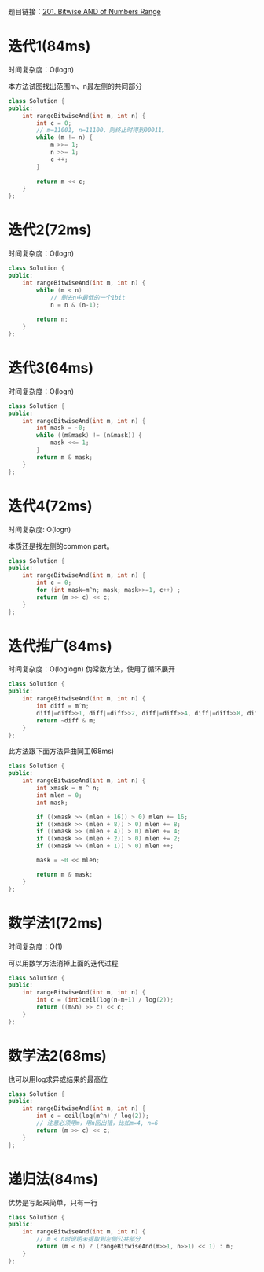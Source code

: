 题目链接：[201. Bitwise AND of Numbers Range][1]
# 迭代1(84ms)
时间复杂度：O(logn)

本方法试图找出范围m、n最左侧的共同部分

```cpp
class Solution {
public:
    int rangeBitwiseAnd(int m, int n) {
        int c = 0;
        // m=11001, n=11100，则终止时得到00011。
        while (m != n) {
            m >>= 1;
            n >>= 1;
            c ++;
        }
        
        return m << c;
    }
};
```

# 迭代2(72ms)
时间复杂度：O(logn)

```cpp
class Solution {
public:
    int rangeBitwiseAnd(int m, int n) {
        while (m < n) 
            // 删去n中最低的一个1bit
            n = n & (n-1);
            
        return n;
    }
};
```

# 迭代3(64ms)
时间复杂度：O(logn)
```cpp
class Solution {
public:
    int rangeBitwiseAnd(int m, int n) {
        int mask = ~0;
        while ((m&mask) != (n&mask)) {
            mask <<= 1;
        }
        return m & mask;
    }
};
```

# 迭代4(72ms)
时间复杂度: O(logn)

本质还是找左侧的common part。
```cpp
class Solution {
public:
    int rangeBitwiseAnd(int m, int n) {
        int c = 0;
        for (int mask=m^n; mask; mask>>=1, c++) ;
        return (m >> c) << c;
    }
};
```

# 迭代推广(84ms)
时间复杂度：O(loglogn)
伪常数方法，使用了循环展开

```cpp
class Solution {
public:
    int rangeBitwiseAnd(int m, int n) {
        int diff = m^n;
        diff|=diff>>1, diff|=diff>>2, diff|=diff>>4, diff|=diff>>8, diff|=diff>>16;
        return ~diff & m;
    }
};
```

此方法跟下面方法异曲同工(68ms)
```cpp
class Solution {
public:
    int rangeBitwiseAnd(int m, int n) {
        int xmask = m ^ n;
        int mlen = 0;
        int mask;

        if ((xmask >> (mlen + 16)) > 0) mlen += 16;
        if ((xmask >> (mlen + 8)) > 0) mlen += 8;
        if ((xmask >> (mlen + 4)) > 0) mlen += 4;
        if ((xmask >> (mlen + 2)) > 0) mlen += 2;
        if ((xmask >> (mlen + 1)) > 0) mlen ++;

        mask = ~0 << mlen;

        return m & mask;
    }
};
```

# 数学法1(72ms)
时间复杂度：O(1)

可以用数学方法消掉上面的迭代过程

```cpp
class Solution {
public:
    int rangeBitwiseAnd(int m, int n) {
        int c = (int)ceil(log(n-m+1) / log(2));
        return ((m&n) >> c) << c;
    }
};
```

# 数学法2(68ms)
也可以用log求异或结果的最高位
```cpp
class Solution {
public:
    int rangeBitwiseAnd(int m, int n) {
        int c = ceil(log(m^n) / log(2));
        // 注意必须用m，用n回出错，比如m=4, n=6
        return (m >> c) << c;
    }
};
```

# 递归法(84ms)
优势是写起来简单，只有一行
```cpp
class Solution {
public:
    int rangeBitwiseAnd(int m, int n) {
        // m < n时说明未提取到左侧公共部分
        return (m < n) ? (rangeBitwiseAnd(m>>1, n>>1) << 1) : m;
    }
};
```

[1]: https://leetcode.com/problems/bitwise-and-of-numbers-range/